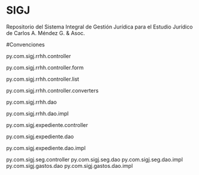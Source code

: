 # SIGJ
Repositorio del Sistema Integral de Gestión Jurídica para el Estudio Jurídico de Carlos A. Méndez G. &amp; Asoc.


#Convenciones

py.com.sigj.rrhh.controller

py.com.sigj.rrhh.controller.form

py.com.sigj.rrhh.controller.list

py.com.sigj.rrhh.controller.converters

py.com.sigj.rrhh.dao

py.com.sigj.rrhh.dao.impl

py.com.sigj.expediente.controller

py.com.sigj.expediente.dao

py.com.sigj.expediente.dao.impl


py.com.sigj.seg.controller
py.com.sigj.seg.dao
py.com.sigj.seg.dao.impl
py.com.sigj.gastos.dao
py.com.sigj.gastos.dao.impl

